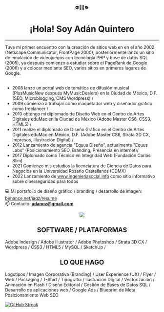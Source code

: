 <div align="center">👽👾👻🐕</div>
<h1 align="center">¡Hola! Soy Adán Quintero</h1>
<hr>
Tuve mi primer encuentro con la creación de sitios web en en el año 2002 (Netscape Communicator, FrontPage 2000), posteriormente lanzo un sitio de emulación de videojuegos con tecnología PHP y base de datos SQL (2005), ya después comienzo a estudiar sobre el PageRank de Google (2006) y a colocar mediante SEO, varios sitios en primeros lugares de Google.<br><br> 
<ul>
<li>2008 lanzo un portal web de temática de difusión musical (PlusMusicNew después MyMusicDealers) en la Ciudad de México, D.F. (SEO, Microblogging, CMS Wordpress) /</li>
<li>2009 comienzo a trabajar como maquetador web y diseñador gráfico como freelancer / </li>
<li>2010 obtengo mi diplomado de Diseño Web en el Centro de Artes Digitales eduMac en la Ciudad de México (Adobe Master CS6, CSS3, HTML5) /</li>
<li>2011 realize el diplomado de Diseño Gráfico en el Centro de Artes Digitales eduMac en México, D.F. (Adobe Master CS6, Strata 3D CX, Impresos, Illustración Digital) /</li>
<li>2012 Lanzamiento de agencia "Equus Diseño", actualmente "Equus Labs" (Posicionamiento SEO, Branding, Presencia en internet)/ </li>
<li>2017 Diplomado como Técnico en Integridad Web (Fundación Carlos Slim) </li>
<li>2021 Comienzo mis estudios la licenciatura de Ciencia de Datos para Negocios en la Universidad Rosario Castellanos (CDMX)</li>
<li>2022 Lanzamiento de <a href="www.ingenieriasocial.info">www.ingenieriasocial.info</a> como sitio informativo sobre ciberseguridad para todos</li>
</ul>

💻 Mi portafolio de diseño gráfico / branding / desarrollo de imagen: <a href="https://www.behance.net/jaqz/resume" target="_blank">behance.net/jaqz/resume</a><br>
📫 Contacto: **adanqz@gmail.com**

<p align="center">
    <img src="https://skillicons.dev/icons?i=php,html,mysql,py,bootstrap,wordpress,css,ps,ai,vscode" />
</p>

<h2 align="center">SOFTWARE / PLATAFORMAS</h2>
Adobe Indesign / 
Adobe Illustrator / 
Adobe Photoshop / 
Strata 3D CX / 
Wordpress / 
CSS3 / 
HTML5 / 
MySQL / 
SketchUp / 

<h2 align="center">LO QUE HAGO</h2>
Logotipos / 
Imagen Corporativa (Branding) / 
User Experience (UX) / 
Flyer / 
Web / 
Packaging / 
T-Shirt / 
Tipografía / 
Ilustración Digital / 
Vectorización / 
Animación en Flash / 
Diseño Editorial / 
Gestión de Bases de Datos SQL / 
Desarrollo de aplicaciones web / 
Google Ads / Blueprint de Meta 
Posicionamiento Web SEO

[![GitHub Streak](https://streak-stats.demolab.com?user=adanqz&border_radius=0&locale=es&date_format=j%20M%5B%20Y%5D&mode=weekly&card_width=450)](https://git.io/streak-stats)
